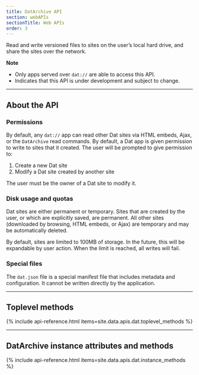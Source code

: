 ```yaml
---
title: DatArchive API
section: webAPIs
sectionTitle: Web APIs
order: 3
---
```


<p class="doc-summary">
 Read and write versioned files to sites on the user’s local hard drive, and share the sites over the network.
</p>

**Note**

- Only apps served over `dat://` are able to access this API.
- <i class="fa fa-flask"></i> Indicates that this API is under development and subject to change.

---

## About the API

### Permissions

By default, any `dat://` app can read other Dat sites via HTML embeds, Ajax, or the `DatArchive` read commands. By default, a Dat app is given permission to write to sites that it created. The user will be prompted to give permission to:

 1. Create a new Dat site
 2. Modify a Dat site created by another site

The user must be the owner of a Dat site to modify it.

### Disk usage and quotas

Dat sites are either permanent or temporary. Sites that are created by the user, or which are explicitly saved, are permanent. All other sites (downloaded by browsing, HTML embeds, or Ajax) are temporary and may be automatically deleted.

By default, sites are limited to 100MB of storage. In the future, this will be expandable by user action. When the limit is reached, all writes will fail.

### Special files

The `dat.json` file is a special manifest file that includes metadata and configuration. It cannot be written directly by the application.

---

## Toplevel methods

{% include api-reference.html items=site.data.apis.dat.toplevel_methods %}

---

## DatArchive instance attributes and methods

{% include api-reference.html items=site.data.apis.dat.instance_methods %}
